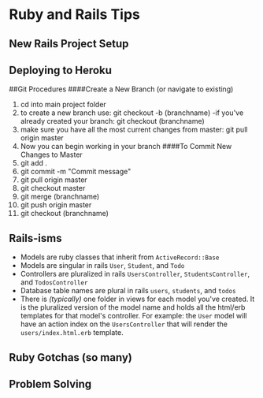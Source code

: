# Ruby and Rails Tips

## New Rails Project Setup

## Deploying to Heroku

##Git Procedures
####Create a New Branch (or navigate to existing)
1) cd into main project folder
2) to create a new branch use: git checkout -b (branchname)
  -if you've already created your branch: git checkout (branchname)
3) make sure you have all the most current changes from master: git pull origin master
4) Now you can begin working in your branch
####To Commit New Changes to Master
1) git add .
2) git commit -m "Commit message"
3) git pull origin master
4) git checkout master
5) git merge (branchname)
6) git push origin master
7) git checkout (branchname)


## Rails-isms
  - Models are ruby classes that inherit from `ActiveRecord::Base`
  - Models are singular in rails `User`, `Student`, and `Todo`
  - Controllers are pluralized in rails `UsersController`, `StudentsController`, and `TodosController`
  - Database table names are plural in rails `users`, `students`, and `todos`
  - There is _(typically)_ one folder in views for each model you've created. It is the pluralized version of the model name and holds all the html/erb templates for that model's controller. For example: the `User` model will have an action index on the `UsersController` that will render the `users/index.html.erb` template.
## Ruby Gotchas (so many)

## Problem Solving

